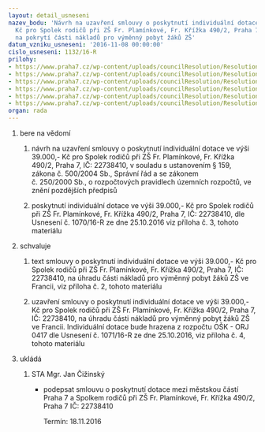 ```yaml
---
layout: detail_usneseni
nazev_bodu: 'Návrh na uzavření smlouvy o poskytnutí individuální dotace ve výši 39.000,-
  Kč pro Spolek rodičů při ZŠ Fr. Plamínkové, Fr. Křížka 490/2, Praha 7, IČ: 22738410,
  na pokrytí části nákladů pro výměnný pobyt žáků ZŠ'
datum_vzniku_usneseni: '2016-11-08 00:00:00'
cislo_usneseni: 1132/16-R
prilohy:
- https://www.praha7.cz/wp-content/uploads/councilResolution/Resolutions/28347/export/1Duvodovazprava~131119.docx
- https://www.praha7.cz/wp-content/uploads/councilResolution/Resolutions/28347/export/2Smlouva_o_poskytnuti_dotace~131118.doc
- https://www.praha7.cz/wp-content/uploads/councilResolution/Resolutions/28347/export/3Usnesneic1070odsouhlasenidotace~131116.pdf
- https://www.praha7.cz/wp-content/uploads/councilResolution/Resolutions/28347/export/4Usnesenic1071Rozpoctoveop~131115.pdf
- https://www.praha7.cz/wp-content/uploads/councilResolution/Resolutions/28347/export/5VypisORprijemcedotace~131114.pdf
- https://www.praha7.cz/wp-content/uploads/councilResolution/Resolutions/28347/export/export~297391.pdf
organ: rada
---
```

<ol class="urzList_view" id="urzList">
<li class="urzClass1" id=""><span name="1">bere na vědomí</span> 
<ol class="urzOlClass">
<li class="urzClass2" style="TEXT-ALIGN: left" id=""><span><p>návrh na uzavření smlouvy o poskytnutí individuální dotace ve výši 39.000,- Kč&nbsp;pro Spolek rodičů při ZŠ Fr. Plamínkové, Fr. Křížka 490/2, Praha 7, IČ: 22738410, v souladu s ustanovením § 159, zákona č. 500/2004 Sb., Správní řád a se zákonem <br>č. 250/2000 Sb., o rozpočtových pravidlech územních rozpočtů, ve znění pozdějších předpisů</p></span></li>
<li class="urzClass2" style="TEXT-ALIGN: left" id=""><span><p>poskytnutí individuální dotace ve výši 39.000,- Kč&nbsp;pro Spolek rodičů při ZŠ Fr. Plamínkové, Fr. Křížka 490/2, Praha 7, IČ: 22738410, dle Usnesení č. 1070/16-R ze dne 25.10.2016 viz příloha č. 3,&nbsp;tohoto materiálu</p></span></li></ol></li>
<li class="urzClass1" id=""><span name="24">schvaluje</span> 
<ol class="urzOlClass">
<li class="urzClass2" style="TEXT-ALIGN: left" id=""><span><p>text&nbsp;smlouvy o poskytnutí individuální dotace ve výši 39.000,- Kč&nbsp;pro Spolek rodičů při ZŠ Fr. Plamínkové, Fr. Křížka 490/2, Praha 7, IČ: 22738410,&nbsp;na úhradu části nákladů&nbsp;pro výměnný pobyt žáků ZŠ ve Francii, viz příloha č. 2, tohoto materiálu&nbsp;</p></span></li>
<li class="urzClass2" style="TEXT-ALIGN: left" id=""><span><p>uzavření smlouvy o poskytnutí individuální dotace ve výši 39.000,- Kč&nbsp;pro Spolek rodičů při ZŠ Fr. Plamínkové, Fr. Křížka 490/2, Praha 7, IČ: 22738410,&nbsp;na úhradu části nákladů&nbsp;pro výměnný pobyt žáků ZŠ ve Francii. Individuální dotace bude hrazena z rozpočtu OŠK - ORJ 0417 dle Usnesení č. 1071/16-R ze dne 25.10.2016, viz příloha č. 4, tohoto materiálu</p></span></li></ol></li><li class="urzClass1" id="urzUkoly"><span name="1">ukládá</span><ol class="urzOlClass"><li class="urzClass2"><span><p>STA Mgr. Jan Čižinský</p></span><ul class="urzUlClass"><li class="urzClass3"><span><p>podepsat smlouvu o poskytnutí dotace mezi městskou částí Praha 7 a Spolkem rodičů při ZŠ Fr. Plamínkové, Fr. Křížka 490/2, Praha 7 IČ: 22738410</p></span><span class="urzUkolTermin">  Termín:&nbsp;18.11.2016</span></li></ul></li></ol></li>
</ol>